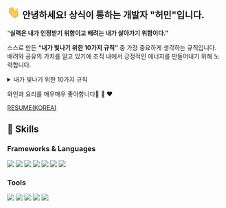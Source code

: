 ## <img src="https://raw.githubusercontent.com/ABSphreak/ABSphreak/master/gifs/Hi.gif" width="30px"> 안녕하세요! 상식이 통하는 개발자 "허민"입니다. 

“**실력은 내가 인정받기 위함이고 배려는 내가 살아가기 위함이다.”**

스스로 만든 **“내가 빛나기 위한 10가지 규칙”** 중 가장 중요하게 생각하는 규칙입니다. 
배려와 공유의 가치를 알고 있기에 조직 내에서 긍정적인 에너지를 만들어내기 위해 노력합니다.

<details>
<summary>내가 빛나기 위한 10가지 규칙</summary>
<div markdown="1">
  
- 재미를 얻으면 의미는 따라온다. 웃으며 하자. 하지만 재미만 있는 일은 잘못되고 있을 수 있다.
- 모두를 좋아할 필요는 없다. 하지만 싫어할 이유도 없다.
- 누군가를 인정할 수 없다 해서 혐오하지 말자.
- 개인적인 사람으로 살되 이기적인 사람이 되진 말자.
- 솔직함과 자신감은 무례함을 이길 수 있는 유일한 도구다.
- 실력은 내가 인정받기 위함이고 배려는 내가 살아가기 위함이다.
- 복잡한 마음이 들 땐 운동을 하자.
- 꼰대와 어른의 차이는 배려다.
- 공유의 힘은 무한하다.
- 작은 일이라도 본인이 할 수 있는 것을 찾아 스스로 했다면 충분하다.
  
</div>
</details>

와인과 요리를 매우매우 좋아합니다🍷 🍳 ❤

[RESUME(KOREA)](https://adhesive-carpet-0f4.notion.site/437e26c15b704e1182b4caac91543688)


<!-- ## 활동 및 수상 이력
링크를 클릭하시면 관련 레포지토리로 이동합니다 -->

<!-- |활동|기간|활동내용|
|---|---|---|
|"비전공자를 위한 IT실무지식" 재능기부 비교과 프로그램 운영|2020.09~2021.12|Software Engineering, Communication Tools, Network, BM, UX, Data Driven |
|네이버 부스트코스 코칭 스터디 1기 수료|2020.12~2021.03|N Tech Service, Web UI, HTML5 & CSS3, Web Accessibility, Code Review|
|네이버 부스트코스 서포터즈 3기 수료|2021.01~2021.03|JavaScript, Blog Posting, Content Announcement  |
|<a href="https://github.com/hhhminme/kpu_sandol_team">한국산업기술대학교 정보알리미 카카오 챗봇 "산돌이" 서비스 운영</a>|2021.04~ |FE, UI/UX Design, Management Assistance|
|<a href="https://github.com/KPUCE2021SP/hummingbird">한국산업기술대학교 SW pre-캡스톤디자인 콘테스트 은상 수상</a>|2021.07~2021.10|Android, Kotlin, Poject Management, Agile software development | -->

## 💪 Skills

### Frameworks & Languages
<img src = "https://img.shields.io/badge/-JavaScript-F7DF1E?logo=Javascript&logoColor=white&style=flat"> <img src = "https://img.shields.io/badge/-TypeScript-3178C6?logo=TypeScript&logoColor=white&style=flat"> <img src = "https://img.shields.io/badge/-React-61DAFB?logo=react&logoColor=white&style=flat"> <img src = "https://img.shields.io/badge/-Next.js-000000?logo=Next.js&logoColor=white&style=flat"> <img src = "https://img.shields.io/badge/-HTML5-E34F26?logo=HTML5&logoColor=white&style=flat"> <img src = "https://img.shields.io/badge/-CSS3-1572B6?logo=CSS3&logoColor=white&style=flat"> <img src = "https://img.shields.io/badge/-Tailwind CSS-06B6D4?logo=TailwindCSS&logoColor=white&style=flat"> 

### Tools
<img src = "https://img.shields.io/badge/-Kakao i builder-FFCD00?logo=kakaotalk&logoColor=black&style=flat"> <img src = "https://img.shields.io/badge/-VS Code-0f4ca1?logo=visualstudio&logoColor=white&style=flat"> <img src = "https://img.shields.io/badge/-Google Cloud Platform-4285F4?logo=GoogleCloud&logoColor=white&style=flat"> <img src = "https://img.shields.io/badge/Slack-4A154B?logo=slack&logoColor=white&style=flat"> <img src = "https://img.shields.io/badge/Notion-000000?logo=notion&logoColor=white&style=flat"> 


